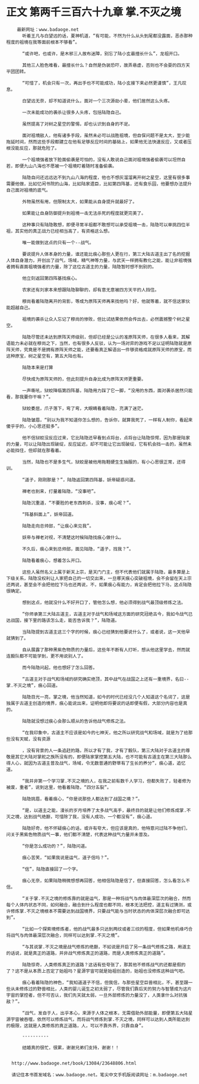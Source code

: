 # 正文 第两千三百六十九章 掌.不灭之境
        最新网址：www.badaoge.net
          听着王凡与白望远的话，夏神机道，“有可能，不然为什么从头到尾都没露面，恶赤那种程度的祖境在我等面前根本不够看”。
      
          “或许吧，也或许，是木邪三人故布迷障，别忘了陆小玄最擅长什么”，龙祖开口。
      
          其他三人脸色难看，最擅长什么？自然是伪装恐吓，故弄悬虚，否则也不会耍的四方天平团团转。
      
          “可惜了，机会只有一次，再出手也不可能成功，陆小玄接下来必然更谨慎”，王凡叹息。
      
          白望远无奈，却不知道说什么，面对一个三次源劫小辈，他们居然这么头疼。
      
          一次未能成功的袭杀让很多人头疼，包括陆隐自己。
      
          虽然提高了对树之星空的警惕，却也认识到自身的不足。
      
          面对祖境敌人，他有诸多手段，虽然未必可以战胜祖境，但自保问题不是太大，至少能拖延时间，然而这些手段都建立在他有足够反应时间的基础上，如果他无法快速反应，又或者压根没能反应，那就危险了。
      
          一个祖境强者放下脸面偷袭是可怕的，没有人敢说自己面对祖境强者偷袭可以坦然自若，即便九山八海也不愿被一个祖境盯着随时准备偷袭。
      
          陆隐自问还远远达不到九山八海的程度，他也不想灰溜溜离开树之星空，这里有很多事需要他做，比如忆闲书院的山海，比如陆家遗臣，比如第四阵基，还有食乐园，他要想办法提升自己面对祖境的底气。
      
          外物虽然有用，但限制太大，如果能从自身提升就最好了。
      
          如果能让自身防御提升到祖境一击无法杀死的程度就更完美了。
      
          这种事只有陆隐敢想，即便寻常半祖都不敢想可以承受祖境一击，陆隐可以单挑四位半祖，其实他的真正战力已经相当高了，有资格这么想。
      
          唯一能做到这点的只有一个--战气。
      
          要说提升人体本身的力量，谁还能比痕心那些人更在行，第三大陆古道主出了名的挖掘人体自身潜力，开创出了战气，场域，精气神等力量，与武天一样拥有教化之能，能让非祖境强者拥有直面祖境强者的力量，除了这位古道主的力量，陆隐暂时想不到别的。
      
          他立刻返回第四阵基找痕心。
      
          农家还有刘家本来想跟陆隐聊聊的，却有意无意被四方天平的人挡住。
      
          穆尚看着陆隐离开的背影，等成为原阵天师再来找他吗？好，他就等着，就不信这家伙能超越自己。
      
          祖境的袭杀让众人忘记了穆尚的惨败，但比试结果依然会传出去，必然震撼整个树之星空。
      
          陆隐尽管还未达到原阵天师级别，但却已经是公认的准原阵天师，在很多人看来，其解语能力未必就在穆尚之下，当然，也有很多人反驳，认为一场对弈的游戏不足以证明陆隐就是原阵天师，究竟是不是拥有原阵天师之能，还要看真正解语出一件够资格成就原阵天师的原宝，而这种原宝，树之星空有，第五大陆也有。
      
          陆隐本来是打算
      
          尽快成为原阵天师的，但此刻提升自身比成为原阵天师更重要。
      
          一声嘶吼，狱蛟降临第四阵基，陆隐用力踩了它一脚，“没用的东西，面对袭杀居然只能看，那我要你干嘛？”。
      
          狱蛟委屈，爪子落下，弯了弯，大眼睛看着陆隐，充满了迷茫。
      
          陆隐皱眉，“别以为我不知道你怎么想的，告诉你，就算我死了，一样有人制你，看起来傻乎乎的，小心思还挺多”。
      
          他不信狱蛟没反应过来，它比陆隐还早看到点将台，点将台让陆隐惊愕，因为那是陆家的力量，可以让陆隐出现破绽，反应延迟，却不可能让它出现破绽，它有机会挡一击的，虽然未必能挡住，但却就在那看着。
      
          当然，陆隐也不是多生气，狱蛟是被他用拖鞋硬生生抽服的，有小心思很正常，还得训。
      
          “道子，刚刚那是？”，陆隐返回第四阵基，妖帝疑惑问道。
      
          禅老也到来，打量着陆隐，“没事吧”。
      
          陆隐沉重道，“不要脸的老东西刺杀，没事，痕心呢？”。
      
          “阵基斜面上”，妖帝回道。
      
          陆隐走向总帅部，“让痕心来见我”。
      
          妖帝与禅老对视，不清楚这时候陆隐找痕心做什么。
      
          不久后，痕心来到总帅部，面见陆隐，“道子，找我？”。
      
          陆隐看着痕心，想着怎么开口。
      
          这些人虽然名义上属于新天上宗，是天门门主，但不代表他们就属于陆隐，最多算是上下级关系，陆隐没权利让人家把自己的一切交出来，一旦哪天痕心突破祖境，会不会留在天上宗还两说，甚至会不会把他拉下马也还两说，不，如果痕心有能力，肯定会把他拉下马，这点陆隐很确定。
      
          想到这点，他就没什么不好开口了，管他怎么想，他必须得到战气最顶级修炼之法。
      
          “你师承第三大陆古道主，古道主对于战气和场域这方面的研究冠绝古今，我如今战气已达战国，接下里的路该怎么走，能否告诉我？”，陆隐道。
      
          当陆隐提到古道主这三个字的时候，痕心已经猜到他要说什么了，或者说，这一天他早就猜到了。
      
          自从展露了那种黑紫色物质的力量后，这些年不断有人打听，想从他这里学去，然而就连毅队都不可能学到，更不用说别人了。
      
          而今陆隐问起，他也想好了怎么回答。
      
          “古道主对于战气和场域的研究确实绝顶，其中战气在战国之上还有一重境界，名曰--掌.不灭之境”，痕心回道。
      
          陆隐目光一亮，掌之境，他当然知道，如今的时代已经没几个人知道这个名词了，这是独属于古道主创造的境界，痕心能说出来，证明他即将要说的话即便有假，大部分内容也是真的。
      
          陆隐就没想过痕心会那么顺从的告诉他战气修炼之法。
      
          “在我印象中，古道主不应该是如今的七神天，他之所以研究战气和场域，就是为了给那些没有天赋，没有资源
      
          ，没有背景的人一条追赶的路，所以才有了我，才有了毅队，第三大陆对于古道主的尊敬是其它大陆对掌舵之族所没有的，即便陆家掌控第五大陆，也不可能有古道主在第三大陆那么得人心，就因为古道主普及战气，场域，令无数普通的野草有了生长的养分”，痕心道，追忆道。
      
          “我并非第一个学习掌.不灭之境的人，在我之前有数千人学习，但都失败了，轻者修为被废，重者”，说到这里，他看着陆隐，“四分五裂”。
      
          陆隐挑眉，看着痕心，“你是说那些人都达到了战国之境？”。
      
          “是，以道主之能，漫长的岁月培养了太多战气高手，最终目的就是让他们修炼成掌.不灭之境，达到战气绝巅，可惜除了我，没有人成功，一个都没有”，痕心道。
      
          陆隐好奇，他不怀疑痕心的话，或许有夸大，但应该是真的，他特意问过陆不争他们，问关于黑紫色物质战气一事，他们都不清楚，代表这种战气力量并未普及。
      
          “你是怎么成功的？”，陆隐问道。
      
          痕心苦笑，“如果我说是运气，道子信吗？”。
      
          “信”，陆隐直接回了一个字。
      
          痕心无奈，如果陆隐稍微想想再回答，他相信陆隐是信了，但直接回答，怎么看怎么不信。
      
          “关于掌.不灭之境的修炼靠的就是运气，那是一种将战气与肉体最深层次的融合，然而每个人体内状态不同，如何融合，融合到什么程度也都不同，根本无法把控，道主有过猜测，或许修炼掌.不灭之境根本不需要达到战国境界，只要战气能与当时状态的肉体深层次融合即可达到”。
      
          “比如一个探索境修炼者，他的战气最多只达到两纹或者三纹的程度，但如果他机缘巧合将战气与肉体最深层次融合，同样可以达到掌.不灭之境”。
      
          “与其说掌.不灭之境是战气修炼的绝巅，不如说是开启了另一条战气修炼之路，用道主的话说，就是真正的道路，并非战气修炼真正的道路，而是人类修炼真正的道路”。
      
          陆隐惊奇，人类修炼真正的道路？这话有些夸张了，那其他不修炼战气的还都是假的了？这不是从本质上否定了始祖吗？星源宇宙可就是始祖创造的，始祖也没修炼这种战气吧。
      
          痕心看着陆隐的神色，“我知道道子不信，但我信，与那些星空巨兽相比，不，甚至跟一些从未修炼过的野兽相比，人类的婴儿诞生之初太弱了，尽管我们靠后天的努力与智慧成为这片宇宙的掌控者，但不可否认，我们先天就太弱，一旦外部修炼的力量没了，人类拿什么对抗强敌？”。
      
          “战气，发自于人，出乎本心，来源于人体之根本，无需借助外部能量，即便第五大陆星源宇宙被吞噬，依然可以修炼战气，而将战气修炼到掌.不灭之境，同样可以达到人类所能达到的极限，这就是人类修炼的真正道路，人，可以不靠外界，只靠自身”。
      
          ----------
      
          结婚真的很忙，很累，谢谢兄弟们支持，谢谢！！
      
      
      http://www.badaoge.net/book/13084/23648806.html
      
      请记住本书首发域名：www.badaoge.net。笔尖中文手机版阅读网址：m.badaoge.net